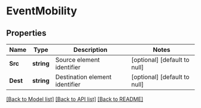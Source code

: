 # EventMobility

## Properties
Name | Type | Description | Notes
------------ | ------------- | ------------- | -------------
**Src** | **string** | Source element identifier | [optional] [default to null]
**Dest** | **string** | Destination element identifier | [optional] [default to null]

[[Back to Model list]](../README.md#documentation-for-models) [[Back to API list]](../README.md#documentation-for-api-endpoints) [[Back to README]](../README.md)


